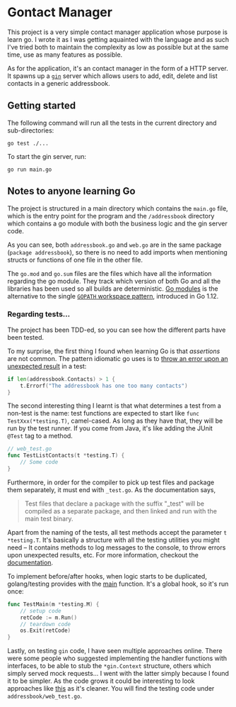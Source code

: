 # Gontact Manager

This project is a very simple contact manager application whose purpose is learn go.
I wrote it as I was getting aquainted with the language and as such I've tried both
to maintain the complexity as low as possible but at the same time, use as many features
as possible.

As for the application, it's an contact manager in the form of a HTTP server.
It spawns up a [`gin`](https://github.com/gin-gonic/gin) server which allows users to
add, edit, delete and list contacts in a generic addressbook.

## Getting started

The following command will run all the tests in the current directory and sub-directories:

```
go test ./...
```

To start the gin server, run:

```
go run main.go
```

## Notes to anyone learning Go

The project is structured in a main directory which contains the `main.go` file, which is
the entry point for the program and the `/addressbook` directory which contains a go module
with both the business logic and the gin server code.

As you can see, both `addressbook.go` and `web.go` are in the same package (`package addressbook`),
so there is no need to add imports when mentioning structs or functions of one file in the
other file.

The `go.mod` and `go.sum` files are the files which have all the information regarding the go
module. They track which version of both Go and all the libraries has been used so all builds
are deterministic. [Go modules](https://github.com/golang/go/wiki/Modules) is the alternative
to the single [`GOPATH` workspace pattern](https://golang.org/doc/code.html), introduced in Go 1.12.

### Regarding tests...

The project has been TDD-ed, so you can see how the different parts have been tested. 

To my surprise, the first thing I found when learning Go is that *assertions* are not common.
The pattern idiomatic go uses is to
[throw an error upon an unexpected result](https://golang.org/doc/code.html#Testing) in a test:

```go
if len(addressbook.Contacts) > 1 {
	t.Errorf("The addressbook has one too many contacts")
}
```

The second interesting thing I learnt is that what determines a test from a non-test is the
name: test functions are expected to start like `func TestXxx(*testing.T)`, camel-cased.
As long as they have that, they will be run by the test runner. If you come from Java,
it's like adding the JUnit `@Test` tag to a method.

```go
// web_test.go
func TestListContacts(t *testing.T) {
	// Some code
}
```


Furthermore, in order for the compiler to pick up test files and package them separately,
it must end with `_test.go`. As the documentation says,

> Test files that declare a package with the suffix "_test" will be compiled as a separate package, and then linked and run with the main test binary.

Apart from the naming of the tests, all test methods accept the parameter `t *testing.T`. It's
basically a structure with all the testing utilities you might need – It contains methods to
log messages to the console, to throw errors upon unexpected results, etc. For more information,
checkout the [documentation](https://golang.org/pkg/testing/#pkg-overview).

To implement before/after hooks, when logic starts to be duplicated, golang/testing provides
with the [main](https://golang.org/pkg/testing/#hdr-Main) function. It's a global hook, so it's
run once:

```go
func TestMain(m *testing.M) {
	// setup code
	retCode := m.Run()
	// teardown code
	os.Exit(retCode)
}
```

Lastly, on testing `gin` code, I have seen multiple approaches online. There were some people who
suggested implementing the handler functions with interfaces, to be able to stub the `*gin.Context`
structure, others which simply served mock requests... I went with the latter simply because I
found it to be simpler. As the code grows it could be interesting to look approaches like
[this](https://stackoverflow.com/questions/41742988/make-mock-gin-context-in-golang) as it's cleaner.
You will find the testing code under `addressbook/web_test.go`.
